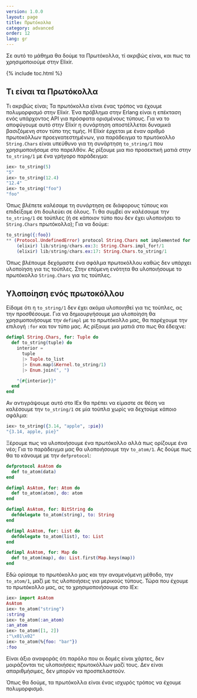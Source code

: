 ```yaml
---
version: 1.0.0
layout: page
title: Πρωτόκολλα
category: advanced
order: 12
lang: gr
---
```


Σε αυτό το μάθημα θα δούμε τα Πρωτόκολλα, τί ακριβώς είναι, και πως τα χρησιμοποιούμε στην Elixir.

{% include toc.html %}

## Τι είναι τα Πρωτόκολλα
Τι ακριβώς είναι; Τα πρωτόκολλα είναι ένας τρόπος να έχουμε πολυμορφισμό στην Elixir. Ένα πρόβλημα στην Erlang είναι η επέκταση ενός υπάρχοντος API για πρόσφατα ορισμένους τύπους. Για να το αποφύγουμε αυτό στην Elixir η συνάρτηση αποστέλλεται δυναμικά βασιζόμενη στον τύπο της τιμής. Η Elixir έρχεται με έναν αριθμό πρωτοκόλλων προεγκατεστημένων, για παράδειγμα το πρωτόκολλο `String.Chars` είναι υπεύθυνο για τη συνάρτηση `to_string/1` που χρησιμοποιήσαμε στο παρελθόν. Ας ρίξουμε μια πιο προσεκτική ματιά στην `to_string/1` με ένα γρήγορο παράδειγμα:

```elixir
iex> to_string(5)
"5"
iex> to_string(12.4)
"12.4"
iex> to_string("foo")
"foo"
```

Όπως βλέπετε καλέσαμε τη συνάρτηση σε διάφορους τύπους και επιδείξαμε ότι δουλεύει σε όλους. Τι θα συμβεί αν καλέσουμε την `to_string/1` σε τούπλες (ή σε κάποιον τύπο που δεν έχει υλοποιήσει το `String.Chars` πρωτόκολλο); Για να δούμε:

```elixir
to_string({:foo})
** (Protocol.UndefinedError) protocol String.Chars not implemented for {:foo}
    (elixir) lib/string/chars.ex:3: String.Chars.impl_for!/1
    (elixir) lib/string/chars.ex:17: String.Chars.to_string/1
```

Όπως βλέπουμε δεχόμαστε ένα σφάλμα πρωτοκόλλου καθώς δεν υπάρχει υλοποίηση για τις τούπλες. Στην επόμενη ενότητα θα υλοποιήσουμε το πρωτόκολλο `String.Chars` για τις τούπλες.

## Υλοποίηση ενός πρωτοκόλλου

Είδαμε ότι η `to_string/1` δεν έχει ακόμα υλοποιηθεί για τις τούπλες, ας την προσθέσουμε. Για να δημιουργήσουμε μια υλοποίηση θα χρησιμοποιήσουμε την `defimpl` με το πρωτόκολλο μας, θα παρέχουμε την επιλογή `:for` και τον τύπο μας. Ας ρίξουμε μια ματιά στο πως θα έδειχνε:

```elixir
defimpl String.Chars, for: Tuple do
  def to_string(tuple) do
    interior = 
      tuple
      |> Tuple.to_list
      |> Enum.map(&Kernel.to_string/1)
      |> Enum.join(", ")

    "{#{interior}}"
  end
end
```

Αν αντιγράψουμε αυτό στο IEx θα πρέπει να είμαστε σε θέση να καλέσουμε την `to_string/1` σε μία τούπλα χωρίς να δεχτούμε κάποιο σφάλμα:

```elixir
iex> to_string({3.14, "apple", :pie})
"{3.14, apple, pie}"
```

Ξέρουμε πως να υλοποιήσουμε ένα πρωτόκολλο αλλά πως ορίζουμε ένα νέο; Για το παράδειγμα μας θα υλοποιήσουμε την `to_atom/1`. Ας δούμε πως θα το κάνουμε με την `defprotocol`:

```elixir
defprotocol AsAtom do
  def to_atom(data)
end

defimpl AsAtom, for: Atom do
  def to_atom(atom), do: atom
end

defimpl AsAtom, for: BitString do
  defdelegate to_atom(string), to: String
end

defimpl AsAtom, for: List do
  defdelegate to_atom(list), to: List
end

defimpl AsAtom, for: Map do
  def to_atom(map), do: List.first(Map.keys(map))
end
```

Εδώ ορίσαμε το πρωτόκολλο μας και την αναμενόμενη μέθοδο, την `to_atom/1`, μαζί με τις υλοποιήσεις για μερικούς τύπους. Τώρα που έχουμε το πρωτόκολλο μας, ας το χρησιμοποιήσουμε στο IEx:

```elixir
iex> import AsAtom
AsAtom
iex> to_atom("string")
:string
iex> to_atom(:an_atom)
:an_atom
iex> to_atom([1, 2])
:"\x01\x02"
iex> to_atom(%{foo: "bar"})
:foo
```

Είναι άξιο αναφοράς ότι παρόλο που οι δομές είναι χάρτες, δεν μοιράζονται τις υλοποιήσεις πρωτοκόλλων μαζί τους. Δεν είναι απαριθμήσιμες, δεν μπορύν να προσπελαστούν.

Όπως θα δούμε, τα πρωτόκολλα είναι ένας ισχυρός τρόπος να έχουμε πολυμορφισμό.
